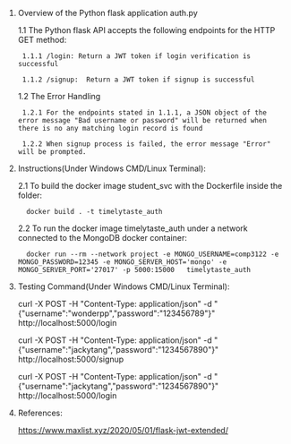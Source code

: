 1. Overview of the Python flask application auth.py

   1.1 The Python flask API accepts the following endpoints for the HTTP GET method:
     
        1.1.1 /login: Return a JWT token if login verification is successful
     
        1.1.2 /signup:  Return a JWT token if signup is successful
    
   1.2 The Error Handling 
     
        1.2.1 For the endpoints stated in 1.1.1, a JSON object of the error message "Bad username or password" will be returned when there is no any matching login record is found
     
        1.2.2 When signup process is failed, the error message "Error" will be prompted.	

2. Instructions(Under Windows CMD/Linux Terminal):

      2.1 To build the docker image student_svc with the Dockerfile inside the folder:
      
         docker build . -t timelytaste_auth 

      2.2 To run the docker image timelytaste_auth under a network connected to the MongoDB docker container:
      
         docker run --rm --network project -e MONGO_USERNAME=comp3122 -e MONGO_PASSWORD=12345 -e MONGO_SERVER_HOST='mongo' -e  MONGO_SERVER_PORT='27017' -p 5000:15000   timelytaste_auth
			
3. Testing Command(Under Windows CMD/Linux Terminal):
	
	curl -X POST -H "Content-Type: application/json" -d "{\"username\":\"wonderpp\",\"password\":\"123456789\"}" http://localhost:5000/login
	
	curl -X POST -H "Content-Type: application/json" -d "{\"username\":\"jackytang\",\"password\":\"1234567890\"}"  http://localhost:5000/signup 
        
	curl -X POST -H "Content-Type: application/json" -d "{\"username\":\"jackytang\",\"password\":\"1234567890\"}"  http://localhost:5000/login
	  
4. References:

   https://www.maxlist.xyz/2020/05/01/flask-jwt-extended/
